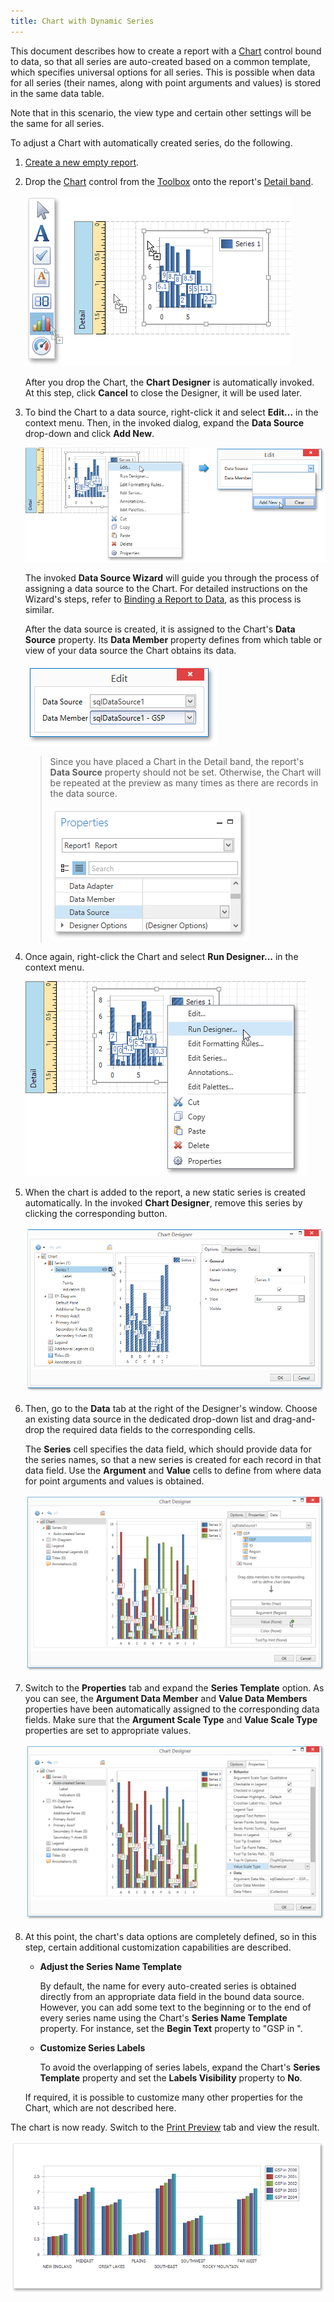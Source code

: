 ```yaml
---
title: Chart with Dynamic Series
---
```

This document describes how to create a report with a [Chart](../../../../../interface-elements-for-desktop/articles/report-designer/report-designer-for-wpf/report-elements/report-controls.md) control bound to data, so that all series are auto-created based on a common template, which specifies universal options for all series. This is possible when data for all series (their names, along with point arguments and values) is stored in the same data table.
 

Note that in this scenario, the view type and certain other settings will be the same for all series.

To adjust a Chart with automatically created series, do the following.
1. [Create a new empty report](../../../../../interface-elements-for-desktop/articles/report-designer/report-designer-for-wpf/creating-reports/basic-operations/create-a-new-report.md).
2. Drop the [Chart](../../../../../interface-elements-for-desktop/articles/report-designer/report-designer-for-wpf/report-elements/report-controls.md) control from the [Toolbox](../../../../../interface-elements-for-desktop/articles/report-designer/report-designer-for-wpf/interface-elements/control-toolbox.md) onto the report's [Detail band](../../../../../interface-elements-for-desktop/articles/report-designer/report-designer-for-wpf/report-elements/report-bands.md).
	
	![EUD_WpfReportDersigner_Chart_1](../../../../images/Img123911.png)
	
	After you drop the Chart, the **Chart Designer** is automatically invoked. At this step, click **Cancel** to close the Designer, it will be used later.
3. To bind the Chart to a data source, right-click it and select **Edit...** in the context menu. Then, in the invoked dialog, expand the **Data Source** drop-down and click **Add New**.
	
	![EUD_WpfReportDersigner_Chart_2](../../../../images/Img123912.png)
	
	The invoked **Data Source Wizard** will guide you through the process of assigning a data source to the Chart. For detailed instructions on the Wizard's steps, refer to [Binding a Report to Data](../../../../../interface-elements-for-desktop/articles/report-designer/report-designer-for-wpf/creating-reports/providing-data/binding-a-report-to-data.md), as this process is similar.
	
	After the data source is created, it is assigned to the Chart's **Data Source** property. Its **Data Member** property defines from which table or view of your data source the Chart obtains its data.
	
	![EUD_WpfReportDersigner_ChartDyn_3](../../../../images/Img123921.png)
	
	> Since you have placed a Chart in the Detail band, the report's **Data Source** property should not be set. Otherwise, the Chart will be repeated at the preview as many times as there are records in the data source.
	> 
	> ![EUD_WpfReportDesigner_CrossTabReport_4](../../../../images/Img123582.png)
4. Once again, right-click the Chart and select **Run Designer...** in the context menu.
	
	![EUD_WpfReportDersigner_ChartStat_4](../../../../images/Img123914.png)
5. When the chart is added to the report, a new static series is created automatically. In the invoked **Chart Designer**, remove this series by clicking the corresponding button.
	
	![chart-designer-remove-default-series](../../../../images/Img126211.png)
6. Then, go to the **Data** tab at the right of the Designer's window. Choose an existing data source in the dedicated drop-down list and drag-and-drop the required data fields to the corresponding cells.
	
	The **Series** cell specifies the data field, which should provide data for the series names, so that a new series is created for each record in that data field. Use the **Argument** and **Value** cells to define from where data for point arguments and values is obtained.
	
	![chart-designer-auto-created-series](../../../../images/Img126212.png)
7. Switch to the **Properties** tab and expand the **Series Template** option. As you can see, the **Argument Data Member** and **Value Data Members** properties have been automatically assigned to the corresponding data fields. Make sure that the **Argument Scale Type** and **Value Scale Type** properties are set to appropriate values.
	
	![chart-designer-auto-created-series-properties](../../../../images/Img126213.png)
8. At this point, the chart's data options are completely defined, so in this step, certain additional customization capabilities are described.
	* **Adjust the Series Name Template**
		
		By default, the name for every auto-created series is obtained directly from an appropriate data field in the bound data source. However, you can add some text to the beginning or to the end of every series name using the Chart's **Series Name Template** property. For instance, set the **Begin Text** property to "GSP in ".
	* **Customize Series Labels**
		
		To avoid the overlapping of series labels, expand the Chart's **Series Template** property and set the **Labels Visibility** property to **No**.
	
	If required, it is possible to customize many other properties for the Chart, which are not described here.

The chart is now ready. Switch to the [Print Preview](../../../../../interface-elements-for-desktop/articles/report-designer/report-designer-for-wpf/document-preview.md) tab and view the result.

![EUD_WpfReportDersigner_ChartDyn_Result](../../../../images/Img123926.png)
